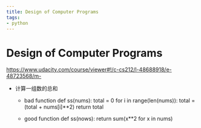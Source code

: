 ```yaml
---
title: Design of Computer Programs
tags: 
- python
---
```

#  Design of Computer Programs
<!-- more -->
https://www.udacity.com/course/viewer#!/c-cs212/l-48688918/e-48723568/m-

+ 计算一组数的总和

    - bad function
    def ss(nums):
        total = 0
        for i in range(len(nums)):
            total = (total + nums[i]**2)
        return total

    - good function
    def ss(nows):
        return sum(x**2 for x in nums)